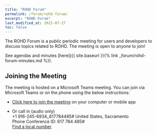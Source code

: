 ```yaml
---
title: "ROHD Forum"
permalink: /forum/rohd-forum/
excerpt: "ROHD Forum"
last_modified_at: 2023-07-27
toc: false
---
```


The ROHD Forum is a public periodic meeting for users and developers to discuss topics related to ROHD.  The meeting is open to anyone to join!

See agendas and minutes [here]({{ site.baseurl }}{% link _forum/rohd-forum-minutes.md %}).

## Joining the Meeting

The meeting is hosted on a Microsoft Teams meeting.  You can join via Microsoft Teams or on the phone using the below instructions:

- [Click here to join the meeting](https://teams.microsoft.com/l/meetup-join/19%3ameeting_ZDViNDk1ZWMtY2YxZC00NjQ3LWI0MDEtMzYzMzJjZjdkZjhk%40thread.v2/0?context=%7b%22Tid%22%3a%2246c98d88-e344-4ed4-8496-4ed7712e255d%22%2c%22Oid%22%3a%2220454e4f-f1f0-4332-8e97-4e634e047cd1%22%7d) on your computer or mobile app

- Or call in (audio only)  
+1 916-245-6934,,617784485#   United States, Sacramento  
Phone Conference ID: 617 784 485#  
[Find a local number](https://dialin.teams.microsoft.com/d195d438-2daa-420e-b9ea-da26f9d1d6d5?id=617784485)  
